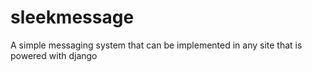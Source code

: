 # sleekmessage
A simple messaging system that can be implemented in any site that is powered with django

